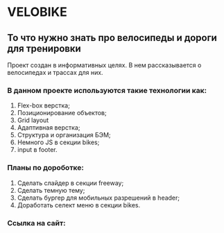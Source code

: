 # VELOBIKE 
## То что нужно знать про велосипеды и дороги для тренировки

Проект создан в информативных целях. В нем рассказывается о велосипедах и трассах для них.

### В данном проекте используются такие технологии как: 
1. Flex-box верстка; 
2. Позиционирование объектов; 
3. Grid layout 
4. Адаптивная верстка; 
5. Структура и организация БЭМ;
6. Немного JS в секции bikes; 
7. input в footer.

### Планы по дороботке: 
1. Сделать слайдер в секции freeway; 
2. Сделать темную тему;
3. Сделать бургер для мобильных разрешений в header;
4. Доработать селект меню в секции bikes.

### Ссылка на сайт: 



